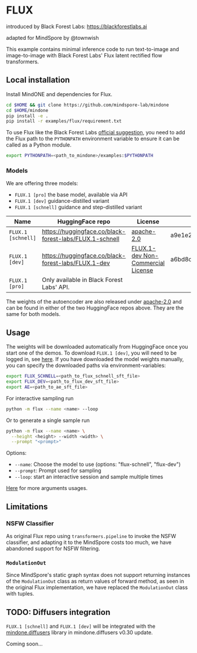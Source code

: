 # FLUX
introduced by Black Forest Labs: https://blackforestlabs.ai

adapted for MindSpore by @townwish



This example contains minimal inference code to run text-to-image and image-to-image with Black Forest Labs' Flux latent rectified flow transformers.


## Local installation

Install MindONE and dependencies for Flux.

```bash
cd $HOME && git clone https://github.com/mindspore-lab/mindone
cd $HOME/mindone
pip install -e .
pip install -r examples/flux/requirement.txt
```

To use Flux like the Black Forest Labs [official suggestion](#usage), you need to add the Flux path to the `PYTHONPATH` environment variable to ensure it can be called as a Python module.

```bash
export PYTHONPATH=<path_to_mindone>/examples:$PYTHONPATH
```

### Models

We are offering three models:
- `FLUX.1 [pro]` the base model, available via API
- `FLUX.1 [dev]` guidance-distilled variant
- `FLUX.1 [schnell]` guidance and step-distilled variant

| Name   | HuggingFace repo   | License    | md5sum    |
|-------------|-------------|-------------|-------------|
| `FLUX.1 [schnell]` | https://huggingface.co/black-forest-labs/FLUX.1-schnell | [apache-2.0](model_licenses/LICENSE-FLUX1-schnell) | a9e1e277b9b16add186f38e3f5a34044 |
| `FLUX.1 [dev]` | https://huggingface.co/black-forest-labs/FLUX.1-dev| [FLUX.1-dev Non-Commercial License](model_licenses/LICENSE-FLUX1-dev) | a6bd8c16dfc23db6aee2f63a2eba78c0  |
| `FLUX.1 [pro]` | Only available in Black Forest Labs' API. |

The weights of the autoencoder are also released under [apache-2.0](https://huggingface.co/datasets/choosealicense/licenses/blob/main/markdown/apache-2.0.md) and can be found in either of the two HuggingFace repos above. They are the same for both models.


## Usage

The weights will be downloaded automatically from HuggingFace once you start one of the demos. To download `FLUX.1 [dev]`, you will need to be logged in, see [here](https://huggingface.co/docs/huggingface_hub/guides/cli#huggingface-cli-login).
If you have downloaded the model weights manually, you can specify the downloaded paths via environment-variables:
```bash
export FLUX_SCHNELL=<path_to_flux_schnell_sft_file>
export FLUX_DEV=<path_to_flux_dev_sft_file>
export AE=<path_to_ae_sft_file>
```

For interactive sampling run
```bash
python -m flux --name <name> --loop
```
Or to generate a single sample run
```bash
python -m flux --name <name> \
  --height <height> --width <width> \
  --prompt "<prompt>"
```

Options:
- `--name`: Choose the model to use (options: "flux-schnell", "flux-dev")
- `--prompt`: Prompt used for sampling
- `--loop`: start an interactive session and sample multiple times

[Here](cli.py#L123) for more arguments usages.


## Limitations

### NSFW Classifier
As original Flux repo using `transformers.pipeline` to invoke the NSFW classifier, and adapting it to the MindSpore costs too much, we have abandoned support for NSFW filtering.

### `ModulationOut`
Since MindSpore's static graph syntax does not support returning instances of the `ModulationOut` class as return values of forward method, as seen in the original Flux implementation, we have replaced the `ModulationOut` class with tuples.

## TODO: Diffusers integration

`FLUX.1 [schnell]` and `FLUX.1 [dev]` will be integrated with the [mindone.diffusers](https://github.com/mindspore-lab/mindone/tree/master/mindone/diffusers) library in mindone.diffusers v0.30 update.

Coming soon...

